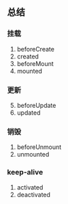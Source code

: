 
## 总结
### 挂载 
1. beforeCreate
2. created
3. beforeMount
4. mounted
### 更新
5. beforeUpdate
6. updated
### 销毁
1. beforeUnmount
2. unmounted
### keep-alive
1. activated
2. deactivated

